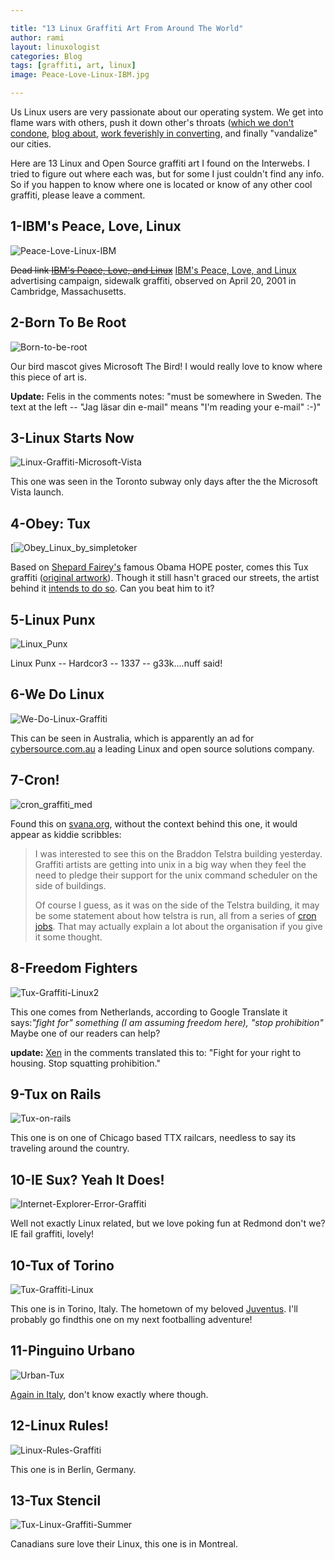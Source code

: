 ```yaml
---

title: "13 Linux Graffiti Art From Around The World"
author: rami
layout: linuxologist 
categories: Blog
tags: [graffiti, art, linux]
image: Peace-Love-Linux-IBM.jpg

---
```


Us Linux users are very passionate about our operating system. We get into flame wars with others, push it down other's throats ([which we don't condone](/2008/11/14/help-spread-linux-without-preaching-it), [blog about](/2008/05/02/30-blogs-every-open-source-enthusiast-should-keep-an-eye-on), [work feverishly in converting](/2007/12/27/howto-convert-a-friend-to-linux), and finally "vandalize" our cities.

Here are 13 Linux and Open Source graffiti art I found on the Interwebs. I tried to figure out where each was, but for some I just couldn't find any info. So if you happen to know where one is located or know of any other cool graffiti, please leave a comment.

## 1-IBM's Peace, Love, Linux

![Peace-Love-Linux-IBM](/assets/images/content/blog/Peace-Love-Linux-IBM.jpg)

<s>Dead link [IBM's Peace, Love, and Linux](http://archives.cnn.com/2001/TECH/industry/04/19/ibm.guerilla.idg/index.html)</s> [IBM's Peace, Love, and Linux](http://www.motherjones.com/politics/2001/07/peace-love-and-marketing) advertising campaign, sidewalk graffiti, observed on April 20, 2001 in Cambridge, Massachusetts.

## 2-Born To Be Root

![Born-to-be-root](/assets/images/content/blog/Born-to-be-root.jpg)

Our bird mascot gives Microsoft The Bird! I would really love to know where this piece of art is.

**Update:** Felis in the comments notes: "must be somewhere in Sweden. The text at the left -- "Jag läsar din e-mail"  means "I'm reading your e-mail"  :-)"

## 3-Linux Starts Now

![Linux-Graffiti-Microsoft-Vista](/assets/images/content/blog/Linux-Graffiti-Microsoft-Vista1.jpg)

This one was seen in the Toronto subway only days after the the Microsoft Vista launch.

## 4-Obey: Tux

[![Obey_Linux_by_simpletoker](/assets/images/content/blog/Obey_Linux_by_simpletoker.jpg)

Based on [Shepard Fairey's](http://en.wikipedia.org/wiki/Shepard_Fairey) famous Obama HOPE poster, comes this Tux graffiti ([original artwork](http://simpletoker.deviantart.com/art/Obey-Linux-130855300)). Though it still hasn't graced our streets, the artist behind it [intends to do so](http://simpletoker.deviantart.com/art/Obey-Linux-130855300). Can you beat him to it?

## 5-Linux Punx

![Linux_Punx](/assets/images/content/blog/Linux_Punx.jpg)

Linux Punx -- Hardcor3 -- 1337 -- g33k....nuff said!

## 6-We Do Linux

![We-Do-Linux-Graffiti](/assets/images/content/blog/We-Do-Linux-Graffiti.jpg)

This can be seen in Australia,   which is apparently an ad for [cybersource.com.au](http://cybersource.com.au) a leading Linux and open source solutions company.

## 7-Cron!

![cron_graffiti_med](/assets/images/content/blog/cron_graffiti_med-1024x768.jpg)

Found this on [svana.org](http://svana.org/sjh/diary/2007/05/21#2007-05-21_01), without the context behind this one, it would appear as kiddie scribbles:

> I was interested to see this on the Braddon Telstra building yesterday. Graffiti artists are getting into unix in a big way when they feel the need to pledge their support for the unix command scheduler on the side of buildings.
> 
> Of course I guess, as it was on the side of the Telstra building, it may be some statement about how telstra is run, all from a series of [cron jobs](http://en.wikipedia.org/wiki/Cron). That may actually explain a lot about the organisation if you give it some thought.
> 

## 8-Freedom Fighters

![Tux-Graffiti-Linux2](/assets/images/content/blog/Tux-Graffiti-Linux2.jpg)

This one comes from Netherlands, according to Google Translate it says:_"fight for" something (I am assuming freedom here), "stop prohibition"_ Maybe one of our readers can help? 

**update:** [Xen](http://twitter.com/xen_yasai) in the comments translated this to: "Fight for your right to housing. Stop squatting prohibition."

## 9-Tux on Rails

![Tux-on-rails](/assets/images/content/blog/Tux-on-rails.png)

This one is on one of Chicago based TTX railcars, needless to say its traveling around the country.

## 10-IE Sux? Yeah It Does!

![Internet-Explorer-Error-Graffiti](/assets/images/content/blog/Internet-Explorer-Error-Graffiti.jpg)

Well not exactly Linux related, but we love poking fun at Redmond don't we? IE fail graffiti, lovely!

## 10-Tux of Torino

![Tux-Graffiti-Linux](/assets/images/content/blog/Tux-Graffiti-Linux.jpg)

This one is in Torino, Italy. The hometown of my beloved [Juventus](http://en.wikipedia.org/wiki/Juventus_F.C.). I'll probably go findthis one on my next footballing adventure!

## 11-Pinguino Urbano

![Urban-Tux](/assets/images/content/blog/Urban-Tux.png)

[Again in Italy](http://www.flickr.com/photos/natphilosophy/1053933081/), don't know exactly where though.

## 12-Linux Rules!

![Linux-Rules-Graffiti](/assets/images/content/blog/Linux-Rules-Graffiti.jpg)

This one is in Berlin, Germany.

## 13-Tux Stencil

![Tux-Linux-Graffiti-Summer](/assets/images/content/blog/Tux-Linux-Graffiti-Summer.jpg)

Canadians sure love their Linux, this one is in Montreal.
